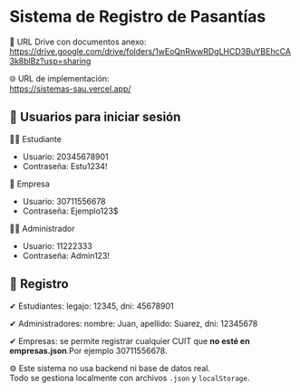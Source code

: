 # Sistema de Registro de Pasantías

📎 URL Drive con documentos anexo:  
https://drive.google.com/drive/folders/1wEoQnRwwRDgLHCD3BuYBEhcCA3k8blBz?usp=sharing

🌐 URL de implementación:  
https://sistemas-sau.vercel.app/

## 🔐 Usuarios para iniciar sesión

👨‍🎓 Estudiante  
- Usuario: 20345678901  
- Contraseña: Estu1234!

🏢 Empresa  
- Usuario: 30711556678  
- Contraseña: Ejemplo123$

👩‍💼 Administrador  
- Usuario: 11222333  
- Contraseña: Admin123!

## 📝 Registro

✔ Estudiantes: legajo: 12345, dni: 45678901 

✔ Administradores: nombre: Juan, apellido: Suarez, dni: 12345678

✔ Empresas: se permite registrar cualquier CUIT que **no esté en empresas.json**.Por ejemplo 30711556678.

⚙️ Este sistema no usa backend ni base de datos real.  
Todo se gestiona localmente con archivos `.json` y `localStorage`.





